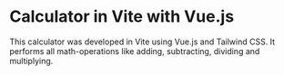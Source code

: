 # Calculator in Vite with Vue.js

This calculator was developed in Vite using Vue.js and Tailwind CSS. It performs all math-operations like adding, subtracting, dividing and multiplying. 

